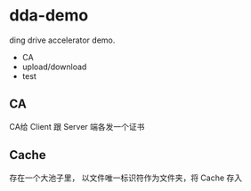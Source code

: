 # dda-demo
ding drive accelerator demo.
- CA
- upload/download
- test

## CA
CA给 Client 跟 Server 端各发一个证书

## Cache
存在一个大池子里， 以文件唯一标识符作为文件夹，将 Cache 存入
